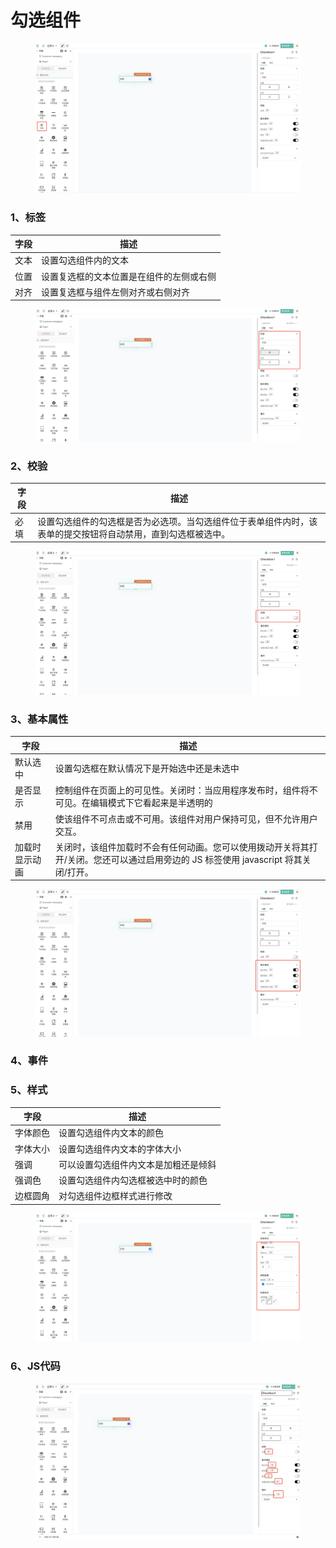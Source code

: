 # 勾选组件

<figure><img src="../../.gitbook/assets/image (7) (2).png" alt=""><figcaption></figcaption></figure>

### 1、标签

| 字段 | 描述                   |
| -- | -------------------- |
| 文本 | 设置勾选组件内的文本           |
| 位置 | 设置复选框的文本位置是在组件的左侧或右侧 |
| 对齐 | 设置复选框与组件左侧对齐或右侧对齐    |

<figure><img src="../../.gitbook/assets/image (49) (1).png" alt=""><figcaption></figcaption></figure>

### 2、校验

| 字段 | 描述                                                     |
| -- | ------------------------------------------------------ |
| 必填 | 设置勾选组件的勾选框是否为必选项。当勾选组件位于表单组件内时，该表单的提交按钮将自动禁用，直到勾选框被选中。 |

<figure><img src="../../.gitbook/assets/image (46) (1).png" alt=""><figcaption></figcaption></figure>

### 3、基本属性

| 字段      | 描述                                                                         |
| ------- | -------------------------------------------------------------------------- |
| 默认选中    | 设置勾选框在默认情况下是开始选中还是未选中                                                      |
| 是否显示    | 控制组件在页面上的可见性。关闭时：当应用程序发布时，组件将不可见。在编辑模式下它看起来是半透明的                           |
| 禁用      | 使该组件不可点击或不可用。该组件对用户保持可见，但不允许用户交互。                                          |
| 加载时显示动画 | 关闭时，该组件加载时不会有任何动画。您可以使用拨动开关将其打开/关闭。您还可以通过启用旁边的 JS 标签使用 javascript 将其关闭/打开。 |

<figure><img src="../../.gitbook/assets/image (18) (1).png" alt=""><figcaption></figcaption></figure>

### 4、事件





### 5、样式

| 字段   | 描述                 |
| ---- | ------------------ |
| 字体颜色 | 设置勾选组件内文本的颜色       |
| 字体大小 | 设置勾选组件内文本的字体大小     |
| 强调   | 可以设置勾选组件内文本是加粗还是倾斜 |
| 强调色  | 设置勾选组件内勾选框被选中时的颜色  |
| 边框圆角 | 对勾选组件边框样式进行修改      |

<figure><img src="../../.gitbook/assets/image (9) (2).png" alt=""><figcaption></figcaption></figure>

### 6、JS代码



<figure><img src="../../.gitbook/assets/image (37) (1).png" alt=""><figcaption></figcaption></figure>
